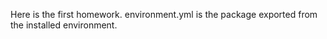Here is the first homework. 
environment.yml is the package exported from the installed environment.
